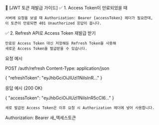 🔄 [JWT 토큰 재발급 가이드]
✅ 1. Access Token이 만료되었을 때

    서버에 요청을 보낼 때 Authorization: Bearer {accessToken} 헤더가 필요한데,
    이 토큰이 만료되면 401 Unauthorized 응답이 옵니다.

✅ 2. Refresh API로 Access Token 재발급 받기

    만료된 Access Token 대신 저장해둔 Refresh Token을 사용해
    새로운 Access Token을 발급받을 수 있습니다.

요청 예시

POST /auth/refresh
Content-Type: application/json

{
  "refreshToken": "eyJhbGciOiJIUzI1NiIsInR..."
}

응답 예시 (200 OK)

{
  "accessToken": "eyJhbGciOiJIUzI1NiIsInR5cCI6..."
}

    새로 발급된 Access Token은 이후 요청 시 Authorization 헤더에 넣어 사용합니다.

Authorization: Bearer 새_엑세스토큰